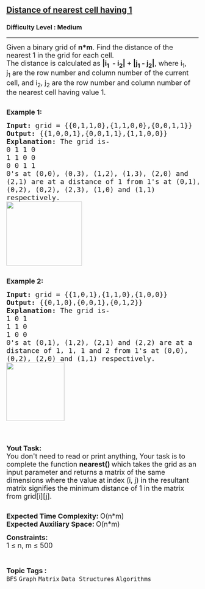 <h2><a href="https://practice.geeksforgeeks.org/problems/distance-of-nearest-cell-having-1-1587115620/0">Distance of nearest cell having 1</a></h2><h3>Difficulty Level : Medium</h3><hr><div class="problems_problem_content__Xm_eO"><p><span style="font-size:18px">Given a binary grid of <strong>n*m</strong>. Find the distance of the nearest 1 in the grid&nbsp;for each cell.<br>
The distance is calculated as&nbsp;<strong>|i<sub>1</sub>&nbsp; - i<sub>2</sub>| + |j<sub>1</sub>&nbsp;- j<sub>2</sub>|</strong>, where i<sub>1</sub>, j<sub>1</sub>&nbsp;are the row number and column number of the current cell, and i<sub>2</sub>, j<sub>2</sub>&nbsp;are the row number and column number of the nearest cell having value 1.</span><br>
&nbsp;</p>

<p><span style="font-size:18px"><strong>Example 1:</strong></span></p>

<pre><span style="font-size:18px"><strong>Input: </strong>grid = {{0,1,1,0},{1,1,0,0},{0,0,1,1}}
<strong>Output: </strong>{{1,0,0,1},{0,0,1,1},{1,1,0,0}}
<strong>Explanation: </strong>The grid is-
0 1 1 0&nbsp;
1 1 0 0&nbsp;
0 0 1 1&nbsp;
0's at (0,0), (0,3), (1,2), (1,3), (2,0) and
(2,1) are at a distance of 1 from 1's at (0,1),
(0,2), (0,2), (2,3), (1,0) and (1,1)
respectively.
<img alt="" src="https://media.geeksforgeeks.org/wp-content/uploads/20221107154436/WhatsAppImage20221107at34408PM.jpeg" style="height:168px; width:198px"></span>

</pre>

<p><span style="font-size:18px"><strong>Example 2:</strong></span></p>

<pre><span style="font-size:18px"><strong>Input: </strong>grid = {{1,0,1},{1,1,0},{1,0,0}}
<strong>Output: </strong>{{0,1,0},{0,0,1},{0,1,2}}
<strong>Explanation:</strong></span><span style="font-size:18px">&nbsp;The grid is-
1 0 1
1 1 0
1 0 0
0's at (0,1), (1,2), (2,1) and (2,2) are at a 
distance of 1, 1, 1 and 2 from 1's at (0,0),
(0,2), (2,0) and (1,1) respectively.
<img alt="" src="https://media.geeksforgeeks.org/wp-content/uploads/20221107155306/WhatsAppImage20221107at35249PM.jpeg" style="height:153px; width:152px"></span>

</pre>

<p>&nbsp;</p>

<p><span style="font-size:18px"><strong>Yout Task:</strong><br>
You don't need to read or print anything, Your task is to complete the function&nbsp;<strong>nearest()&nbsp;</strong>which takes the grid as an input parameter and returns&nbsp;a matrix of the same dimensions where the value at index (i, j) in the resultant matrix signifies the minimum distance of 1 in the matrix from grid[i][j].</span><br>
&nbsp;</p>

<p><span style="font-size:18px"><strong>Expected Time Complexity:&nbsp;</strong>O(n*m)<br>
<strong>Expected Auxiliary Space:&nbsp;</strong>O(n*m)</span></p>

<p><span style="font-size:18px"><strong>Constraints:</strong><br>
1 ≤ n, m ≤ 500</span></p>
</div><br><p><span style=font-size:18px><strong>Topic Tags : </strong><br><code>BFS</code>&nbsp;<code>Graph</code>&nbsp;<code>Matrix</code>&nbsp;<code>Data Structures</code>&nbsp;<code>Algorithms</code>&nbsp;